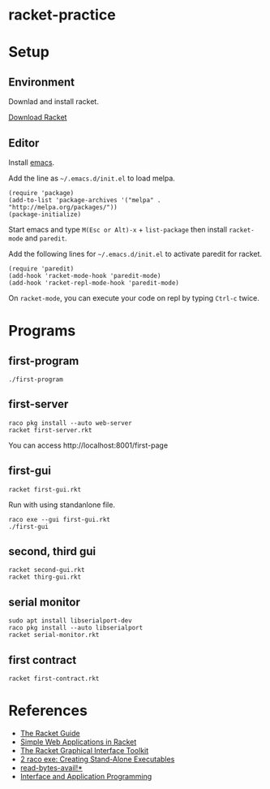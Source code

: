# racket-practice

# Setup
## Environment
Downlad and install racket.

[Download Racket](http://racket-lang.org/download/)

## Editor
Install [emacs](https://www.gnu.org/software/emacs/download.html).

Add the line as `~/.emacs.d/init.el` to load melpa.

```
(require 'package)
(add-to-list 'package-archives '("melpa" . "http://melpa.org/packages/"))
(package-initialize)
```

Start emacs and type `M(Esc or Alt)-x` + `list-package` then install `racket-mode` and `paredit`.

Add the following lines for `~/.emacs.d/init.el` to activate paredit for racket.

```
(require 'paredit)
(add-hook 'racket-mode-hook 'paredit-mode)
(add-hook 'racket-repl-mode-hook 'paredit-mode)
```

On `racket-mode`, you can execute your code on repl by typing `Ctrl-c` twice.

# Programs
## first-program
```
./first-program
```

## first-server
```
raco pkg install --auto web-server
racket first-server.rkt
```

You can access http://localhost:8001/first-page

## first-gui
```
racket first-gui.rkt
```

Run with using standanlone file.
```
raco exe --gui first-gui.rkt
./first-gui
```

## second, third gui
```
racket second-gui.rkt
racket thirg-gui.rkt
```

## serial monitor
```
sudo apt install libserialport-dev
raco pkg install --auto libserialport
racket serial-monitor.rkt
```

## first contract
```
racket first-contract.rkt
```

# References
- [The Racket Guide](https://docs.racket-lang.org/guide/index.html)
- [Simple Web Applications in Racket](https://www.monolune.com/simple-web-applications-in-racket/)
- [The Racket Graphical Interface Toolkit](https://docs.racket-lang.org/gui/)
- [2 raco exe: Creating Stand-Alone Executables](https://docs.racket-lang.org/raco/exe.html)
- [read-bytes-avail!*](https://docs.racket-lang.org/reference/Byte_and_String_Input.html#%28def._%28%28quote._~23~25kernel%29._read-bytes-avail%21%2A%29%29)
- [Interface and Application Programming](http://fab.cba.mit.edu/classes/863.17/Harvard/people/julia-ebert/2017/11/22/interface-application-programming.html)
